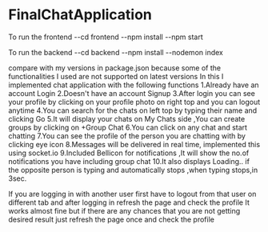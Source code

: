 # FinalChatApplication

To run the frontend
--cd frontend
--npm install
--npm start

To run the backend 
--cd backend
--npm install
--nodemon index

compare with my versions in package.json because some of the functionalities I used are not supported on latest versions
In this I implemented chat application with the following functions
1.Already have an account Login
2.Doesn't have an account Signup
3.After login you can see your profile by clicking on your profile photo on right top and you can logout anytime
4.You can search for the chats on left top by typing their name and clicking Go
5.It will display your chats on My Chats side ,You can create groups by clicking on +Group Chat
6.You can click on any chat and start chatting
7.You can see the profile of the person you are chatting with by clicking eye icon
8.Messages will be delivered in real time, implemented this using socket.io
9.Included Bellicon for notifications ,It will show the no.of notifications you have including group chat 
10.It also displays Loading.. if the opposite person is typing and automatically stops ,when typing stops,in 3sec. 

If you are logging in with another user first have to logout from that user on different tab and after logging in refresh the page and check the profile
It works almost fine but if there are any chances that you are not getting desired result just refresh the page once and check the profile

